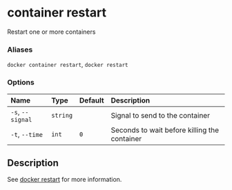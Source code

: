 # container restart

<!---MARKER_GEN_START-->
Restart one or more containers

### Aliases

`docker container restart`, `docker restart`

### Options

| Name             | Type     | Default | Description                                  |
|:-----------------|:---------|:--------|:---------------------------------------------|
| `-s`, `--signal` | `string` |         | Signal to send to the container              |
| `-t`, `--time`   | `int`    | `0`     | Seconds to wait before killing the container |


<!---MARKER_GEN_END-->

## Description

See [docker restart](restart.md) for more information.
